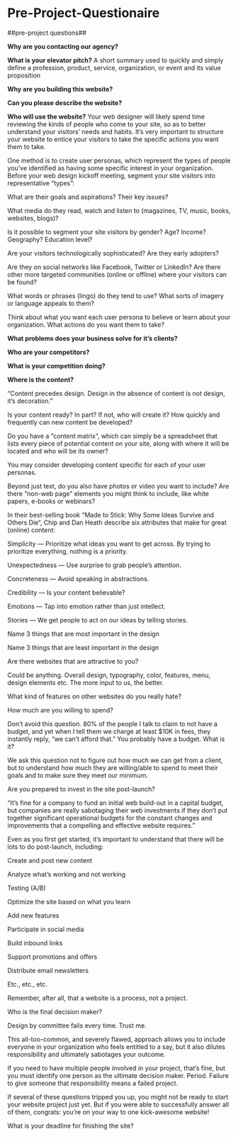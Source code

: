 # Pre-Project-Questionaire

##pre-project questions##

**Why are you contacting our agency?**

**What is your elevator pitch?**
A short summary used to quickly and simply define a profession, product, service, organization, or event and its value proposition

**Why are you building this website?**

**Can you please describe the website?**

**Who will use the website?**
Your web designer will likely spend time reviewing the kinds of people who come to your site, so as to better understand your visitors’ needs and habits. It’s very important to structure your website to entice your visitors to take the specific actions you want them to take.

One method is to create user personas, which represent the types of people you’ve identified as having some specific interest in your organization. Before your web design kickoff meeting, segment your site visitors into representative “types”:

What are their goals and aspirations? Their key issues?

What media do they read, watch and listen to (magazines, TV, music, books, websites, blogs)?

Is it possible to segment your site visitors by gender? Age? Income? Geography? Education level?

Are your visitors technologically sophisticated? Are they early adopters?

Are they on social networks like Facebook, Twitter or LinkedIn? Are there other more targeted communities (online or offline) where your visitors can be found?

What words or phrases (lingo) do they tend to use? What sorts of imagery or language appeals to them?

Think about what you want each user persona to believe or learn about your organization. What actions do you want them to take?

**What problems does your business solve for it’s clients?**

**Who are your competitors?**

**What is your competition doing?**

**Where is the content?**

“Content precedes design. Design in the absence of content is not design, it’s decoration.”

Is your content ready? In part? If not, who will create it? How quickly and frequently can new content be developed?

Do you have a “content matrix”, which can simply be a spreadsheet that lists every piece of potential content on your site, along with where it will be located and who will be its owner?

You may consider developing content specific for each of your user personas.

Beyond just text, do you also have photos or video you want to include? Are there “non-web page” elements you might think to include, like white papers, e-books or webinars?

In their best-selling book “Made to Stick: Why Some Ideas Survive and Others Die“, Chip and Dan Heath describe six attributes that make for great (online) content:

Simplicity — Prioritize what ideas you want to get across. By trying to prioritize everything, nothing is a priority.

Unexpectedness — Use surprise to grab people’s attention.

Concreteness — Avoid speaking in abstractions.

Credibility — Is your content believable?

Emotions — Tap into emotion rather than just intellect.

Stories — We get people to act on our ideas by telling stories.

Name 3 things that are most important in the design

Name 3 things that are least important in the design

Are there websites that are attractive to you?

Could be anything. Overall design, typography, color, features, menu, design elements etc. The more input to us, the better. 

What kind of features on other websites do you really hate?

How much are you willing to spend?

Don’t avoid this question. 80% of the people I talk to claim to not have a budget, and yet when I tell them we charge at least $10K in fees, they instantly reply, “we can’t afford that.” You probably have a budget. What is it?

We ask this question not to figure out how much we can get from a client, but to understand how much they are willing/able to spend to meet their goals and to make sure they meet our minimum.

Are you prepared to invest in the site post-launch?

“It’s fine for a company to fund an initial web build-out in a capital budget, but companies are really sabotaging their web investments if they don’t put together significant operational budgets for the constant changes and improvements that a compelling and effective website requires.” 

Even as you first get started, it’s important to understand that there will be lots to do post-launch, including:

Create and post new content

Analyze what’s working and not working

Testing (A/B)

Optimize the site based on what you learn

Add new features

Participate in social media

Build inbound links

Support promotions and offers

Distribute email newsletters

Etc., etc., etc.

Remember, after all, that a website is a process, not a project.

Who is the final decision maker?

Design by committee fails every time. Trust me.

This all-too-common, and severely flawed, approach allows you to include everyone in your organization who feels entitled to a say, but it also dilutes responsibility and ultimately sabotages your outcome.

If you need to have multiple people involved in your project, that’s fine, but you must identify one person as the ultimate decision maker. Period. Failure to give someone that responsibility means a failed project.

If several of these questions tripped you up, you might not be ready to start your website project just yet. But if you were able to successfully answer all of them, congrats: you’re on your way to one kick-awesome website!

What is your deadline for finishing the site? 
